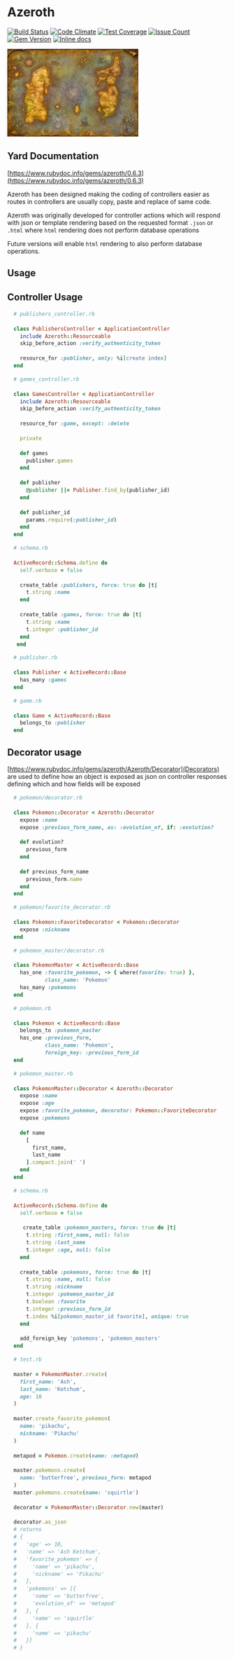 Azeroth
========
[![Build Status](https://circleci.com/gh/darthjee/azeroth.svg?style=shield)](https://circleci.com/gh/darthjee/azeroth)
[![Code Climate](https://codeclimate.com/github/darthjee/azeroth/badges/gpa.svg)](https://codeclimate.com/github/darthjee/azeroth)
[![Test Coverage](https://codeclimate.com/github/darthjee/azeroth/badges/coverage.svg)](https://codeclimate.com/github/darthjee/azeroth/coverage)
[![Issue Count](https://codeclimate.com/github/darthjee/azeroth/badges/issue_count.svg)](https://codeclimate.com/github/darthjee/azeroth)
[![Gem Version](https://badge.fury.io/rb/azeroth.svg)](https://badge.fury.io/rb/azeroth)
[![Inline docs](http://inch-ci.org/github/darthjee/azeroth.svg)](http://inch-ci.org/github/darthjee/azeroth)

![azeroth](https://raw.githubusercontent.com/darthjee/azeroth/master/azeroth.jpg)

Yard Documentation
-------------------
[https://www.rubydoc.info/gems/azeroth/0.6.3](https://www.rubydoc.info/gems/azeroth/0.6.3)

Azeroth has been designed making the coding of controllers easier
as routes in controllers are usually copy, paste and replace of same
code.

Azeroth was originally developed for controller actions
which will respond with json or template rendering based
on the requested format `.json` or `.html` where `html` rendering
does not perform database operations

Future versions will enable `html` rendering to also perform
database operations.

Usage
-----

## Controller Usage
```ruby
  # publishers_controller.rb

  class PublishersController < ApplicationController
    include Azeroth::Resourceable
    skip_before_action :verify_authenticity_token

    resource_for :publisher, only: %i[create index]
  end
```

```ruby
  # games_controller.rb

  class GamesController < ApplicationController
    include Azeroth::Resourceable
    skip_before_action :verify_authenticity_token

    resource_for :game, except: :delete

    private

    def games
      publisher.games
    end

    def publisher
      @publisher ||= Publisher.find_by(publisher_id)
    end

    def publisher_id
      params.require(:publisher_id)
    end
  end
```

```ruby
  # schema.rb

  ActiveRecord::Schema.define do
    self.verbose = false

    create_table :publishers, force: true do |t|
      t.string :name
    end

    create_table :games, force: true do |t|
      t.string :name
      t.integer :publisher_id
    end
   end
```

```ruby
  # publisher.rb

  class Publisher < ActiveRecord::Base
    has_many :games
  end
```

```ruby
  # game.rb

  class Game < ActiveRecord::Base
    belongs_to :publisher
  end
```

## Decorator usage
[https://www.rubydoc.info/gems/azeroth/Azeroth/Decorator](Decorators) are
used to define how an object is exposed as json on controller responses
defining which and how fields will be exposed

```ruby
  # pokemon/decorator.rb

  class Pokemon::Decorator < Azeroth::Decorator
    expose :name
    expose :previous_form_name, as: :evolution_of, if: :evolution?

    def evolution?
      previous_form
    end

    def previous_form_name
      previous_form.name
    end
  end
```

```ruby
  # pokemon/favorite_decorator.rb

  class Pokemon::FavoriteDecorator < Pokemon::Decorator
    expose :nickname
  end
```

```ruby
  # pokemon_master/decorator.rb

  class PokemonMaster < ActiveRecord::Base
    has_one :favorite_pokemon, -> { where(favorite: true) },
            class_name: 'Pokemon'
    has_many :pokemons
  end
```

```ruby
  # pokemon.rb

  class Pokemon < ActiveRecord::Base
    belongs_to :pokemon_master
    has_one :previous_form,
            class_name: 'Pokemon',
            foreign_key: :previous_form_id
  end
```

```ruby
  # pokemon_master.rb

  class PokemonMaster::Decorator < Azeroth::Decorator
    expose :name
    expose :age
    expose :favorite_pokemon, decorator: Pokemon::FavoriteDecorator
    expose :pokemons

    def name
      [
        first_name,
        last_name
      ].compact.join(' ')
    end
  end
```

```ruby
  # schema.rb

  ActiveRecord::Schema.define do
    self.verbose = false

     create_table :pokemon_masters, force: true do |t|
      t.string :first_name, null: false
      t.string :last_name
      t.integer :age, null: false
    end

    create_table :pokemons, force: true do |t|
      t.string :name, null: false
      t.string :nickname
      t.integer :pokemon_master_id
      t.boolean :favorite
      t.integer :previous_form_id
      t.index %i[pokemon_master_id favorite], unique: true
    end

    add_foreign_key 'pokemons', 'pokemon_masters'
  end
```

```ruby
  # test.rb

  master = PokemonMaster.create(
    first_name: 'Ash',
    last_name: 'Ketchum',
    age: 10
  )

  master.create_favorite_pokemon(
    name: 'pikachu',
    nickname: 'Pikachu'
  )

  metapod = Pokemon.create(name: :metapod)

  master.pokemons.create(
    name: 'butterfree', previous_form: metapod
  )
  master.pokemons.create(name: 'squirtle')

  decorator = PokemonMaster::Decorator.new(master)

  decorator.as_json
  # returns
  # {
  #   'age' => 10,
  #   'name' => 'Ash Ketchum',
  #   'favorite_pokemon' => {
  #     'name' => 'pikachu',
  #     'nickname' => 'Pikachu'
  #   },
  #   'pokemons' => [{
  #     'name' => 'butterfree',
  #     'evolution_of' => 'metapod'
  #   }, {
  #     'name' => 'squirtle'
  #   }, {
  #     'name' => 'pikachu'
  #   }]
  # }
```
